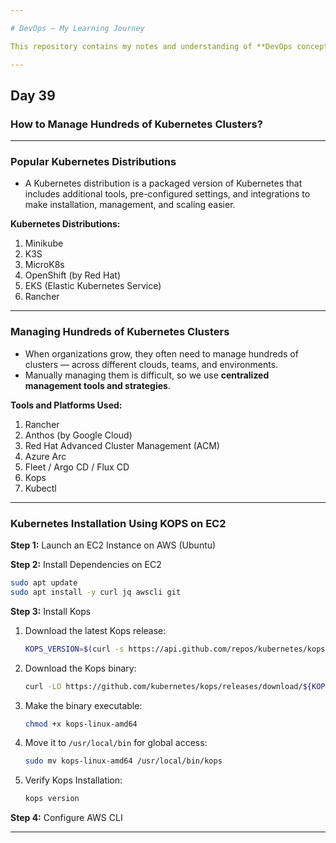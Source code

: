 ```yaml
---

# DevOps – My Learning Journey

This repository contains my notes and understanding of **DevOps concepts**.

---
```


## Day 39

### How to Manage Hundreds of Kubernetes Clusters?

---

### **Popular Kubernetes Distributions**

* A Kubernetes distribution is a packaged version of Kubernetes that includes additional tools, pre-configured settings, and integrations to make installation, management, and scaling easier.

**Kubernetes Distributions:**

1. Minikube
2. K3S
3. MicroK8s
4. OpenShift (by Red Hat)
5. EKS (Elastic Kubernetes Service)
6. Rancher

---

### **Managing Hundreds of Kubernetes Clusters**

* When organizations grow, they often need to manage hundreds of clusters — across different clouds, teams, and environments.
* Manually managing them is difficult, so we use **centralized management tools and strategies**.

**Tools and Platforms Used:**

1. Rancher
2. Anthos (by Google Cloud)
3. Red Hat Advanced Cluster Management (ACM)
4. Azure Arc
5. Fleet / Argo CD / Flux CD
6. Kops
7. Kubectl

---

### **Kubernetes Installation Using KOPS on EC2**

**Step 1:** Launch an EC2 Instance on AWS (Ubuntu)

**Step 2:** Install Dependencies on EC2

```bash
sudo apt update
sudo apt install -y curl jq awscli git
```

**Step 3:** Install Kops

1. Download the latest Kops release:

   ```bash
   KOPS_VERSION=$(curl -s https://api.github.com/repos/kubernetes/kops/releases/latest | jq -r .tag_name)
   ```
2. Download the Kops binary:

   ```bash
   curl -LO https://github.com/kubernetes/kops/releases/download/${KOPS_VERSION}/kops-linux-amd64
   ```
3. Make the binary executable:

   ```bash
   chmod +x kops-linux-amd64
   ```
4. Move it to `/usr/local/bin` for global access:

   ```bash
   sudo mv kops-linux-amd64 /usr/local/bin/kops
   ```
5. Verify Kops Installation:

   ```bash
   kops version
   ```

**Step 4:** Configure AWS CLI

---

